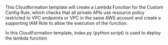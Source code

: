 
This Cloudformation template will create a Lambda Function for the Custom Config Rule, which checks that all private APIs use resource policy restricted to VPC endpoints or VPC in the same AWS account and create a supporting IAM Role to allow the execution of the function.

In this CloudFormation template, index.py (python script) is used to deploy the lambda function
